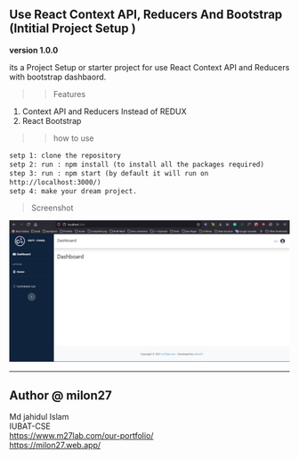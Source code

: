 ## Use React Context API, Reducers And Bootstrap (Intitial Project Setup )

**version 1.0.0**

its a Project Setup or starter project for use React Context API and Reducers with bootstrap dashbaord.

>> Features

1. Context API and Reducers Instead of REDUX
1. React Bootstrap

>> how to use

```
setp 1: clone the repository 
setp 2: run : npm install (to install all the packages required)
step 3: run : npm start (by default it will run on http://localhost:3000/)
setp 4: make your dream project.
```

> Screenshot

![screenshot](Screenshot.png)

---
## Author @ milon27
Md jahidul Islam<br>
IUBAT-CSE<br>
https://www.m27lab.com/our-portfolio/<br>
https://milon27.web.app/
